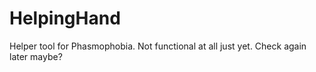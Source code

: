 # HelpingHand

Helper tool for Phasmophobia. Not functional at all just yet. Check again later maybe?

